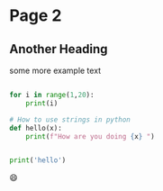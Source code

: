 # Page 2

## Another Heading

some more example text


```py 

for i in range(1,20):
    print(i)

# How to use strings in python
def hello(x):
    print(f"How are you doing {x} ")


print('hello')

```
:smile: